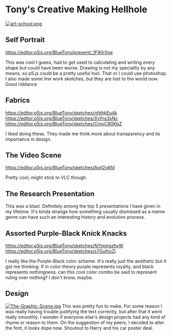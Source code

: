 # Tony's Creative Making Hellhole

[![art-school.png](https://i.postimg.cc/dtd8dVvh/art-school.png)](https://postimg.cc/yk1gCBDK)


## Self Portrait
https://editor.p5js.org/BlueTony/present/_1F90r0ve

This was cool I guess, had to get used to calculating and writing every shape but could have been worse. Drawing is not my speciality by any means, so p5.js could be a pretty useful tool. That or I could use photoshop.
I also made some line work sketches, but they are lost to the world now. Good riddance

## Fabrics
https://editor.p5js.org/BlueTony/sketches/nfdhkEu4k
https://editor.p5js.org/BlueTony/sketches/Xyfns3sNc
https://editor.p5js.org/BlueTony/sketches/CmoC80KbZ

I liked doing these. They made me think more about transparency and its importance in design.

## The Video Scene
https://editor.p5js.org/BlueTony/sketches/AoiI2vAfd

Pretty cool, might stick to VLC though.

## The Research Presentation

This was a blast. Definitely among the top 5 presentations I have given in my lifetime. It's kinda strange how something usually dismissed as a meme genre can have such an interesting history and evolution process.

## Assorted Purple-Black Knick Knacks
https://editor.p5js.org/BlueTony/sketches/NYmmgzhvW
https://editor.p5js.org/BlueTony/sketches/s7GulhoZj

I really like the Purple-Black color scheme. It's really just the aesthetic but it got me thinking: If in color theory purple represents royalty, and black represents nothingness, can this cool color combo be said to represent ruling over nothing? I don't know, maybe.

## Design
[![The-Graphic-Scene.jpg](https://i.postimg.cc/htBPJCZF/The-Graphic-Scene.jpg)](https://postimg.cc/F7TQ8xQG)
This was pretty fun to make. For some reason I was really having trouble justifying the text correctly, but after that it went really smoothly. I wonder if everyone else's design projects had any kind of rhyme or reason to them. On the suggestion of my peers, I decided to alter the font, it looks dope now. Shoutout to Harry and his car poster deal.
